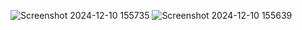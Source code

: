 ![Screenshot 2024-12-10 155735](https://github.com/user-attachments/assets/6da2469f-d9a5-423c-8b9e-4286d14ca216)
![Screenshot 2024-12-10 155639](https://github.com/user-attachments/assets/db6559e3-c84c-4148-845b-608dda8644f0)
